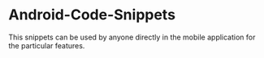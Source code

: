 # Android-Code-Snippets

This snippets can be used by anyone directly in the mobile application for the particular features.
